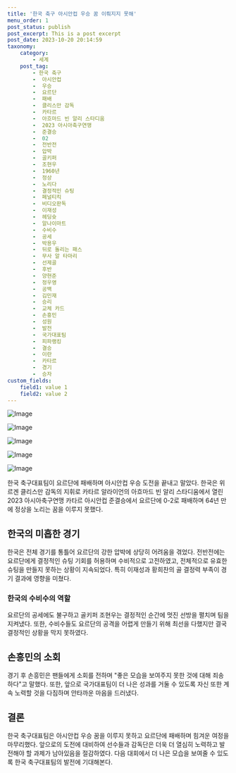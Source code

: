 ```yaml
---
title: '한국 축구 아시안컵 우승 꿈 이뤄지지 못해'
menu_order: 1
post_status: publish
post_excerpt: This is a post excerpt
post_date: 2023-10-20 20:14:59
taxonomy:
    category:
        - 세계
    post_tag:
        - 한국 축구
        -  아시안컵
        -  우승
        -  요르단
        -  패배
        -  클리스만 감독
        -  카타르
        -  아흐마드 빈 알리 스타디움
        -  2023 아시아축구연맹
        -  준결승
        -  02
        -  전반전
        -  압박
        -  골키퍼
        -  조현우
        -  1960년
        -  정상
        -  노리다
        -  결정적인 슈팅
        -  페널티킥
        -  비디오판독
        -  이재성
        -  헤딩슛
        -  알나이마트
        -  수비수
        -  공세
        -  박용우
        -  뒤로 돌리는 패스
        -  무사 알 타마리
        -  선제골
        -  후반
        -  양현준
        -  정우영
        -  공백
        -  김민재
        -  승리
        -  교체 카드
        -  손흥민
        -  성원
        -  발전
        -  국가대표팀
        -  피파랭킹
        -  결승
        -  이란
        -  카타르
        -  경기
        -  승자
custom_fields:
    field1: value 1
    field2: value 2
---
```


![Image](https://imgnews.pstatic.net/image/057/2024/02/07/0001797912_001_20240207024701156.jpg?type=w647)

![Image](https://imgnews.pstatic.net/image/057/2024/02/07/0001797912_002_20240207024701206.jpg?type=w647)

![Image](https://imgnews.pstatic.net/image/057/2024/02/07/0001797912_003_20240207024701222.jpg?type=w647)

![Image](https://imgnews.pstatic.net/image/057/2024/02/07/0001797912_004_20240207024701240.jpg?type=w647)

![Image](https://imgnews.pstatic.net/image/057/2024/02/07/0001797912_005_20240207024701254.jpg?type=w647)


한국 축구대표팀이 요르단에 패배하며 아시안컵 우승 도전을 끝내고 말았다. 한국은 위르겐 클리스만 감독의 지휘로 카타르 알라이언의 아흐마드 빈 알리 스타디움에서 열린 2023 아시아축구연맹 카타르 아시안컵 준결승에서 요르단에 0-2로 패배하며 64년 만에 정상을 노리는 꿈을 이루지 못했다.

## 한국의 미흡한 경기

한국은 전체 경기를 통틀어 요르단의 강한 압박에 상당히 어려움을 겪었다. 전반전에는 요르단에게 결정적인 슈팅 기회를 허용하며 수비적으로 고전하였고, 전체적으로 유효한 슈팅을 만들지 못하는 상황이 지속되었다. 특히 이재성과 황희찬의 골 결정력 부족이 경기 결과에 영향을 미쳤다.

### 한국의 수비수의 역할

요르단의 공세에도 불구하고 골키퍼 조현우는 결정적인 순간에 멋진 선방을 펼치며 팀을 지켜냈다. 또한, 수비수들도 요르단의 공격을 어렵게 만들기 위해 최선을 다했지만 결국 결정적인 상황을 막지 못하였다.

## 손흥민의 소회

경기 후 손흥민은 팬들에게 소회를 전하며 "좋은 모습을 보여주지 못한 것에 대해 죄송하다"고 말했다. 또한, 앞으로 국가대표팀이 더 나은 성과를 거둘 수 있도록 자신 또한 계속 노력할 것을 다짐하며 안타까운 마음을 드러냈다.

## 결론

한국 축구대표팀은 아시안컵 우승 꿈을 이루지 못하고 요르단에 패배하며 힘겨운 여정을 마무리했다. 앞으로의 도전에 대비하여 선수들과 감독단은 더욱 더 열심히 노력하고 발전해야 할 과제가 남아있음을 절감하였다. 다음 대회에서 더 나은 모습을 보여줄 수 있도록 한국 축구대표팀의 발전에 기대해본다.
